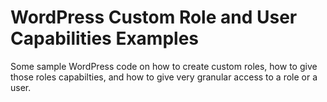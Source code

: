 # WordPress Custom Role and User Capabilities Examples

Some sample WordPress code on how to create custom roles, how to give those
roles capabilties, and how to give very granular access to a role or a user.
